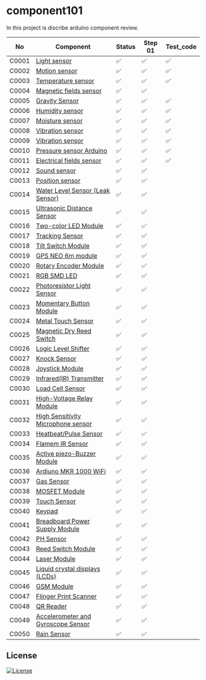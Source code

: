 # component101

In this project is discribe arduino component review.

| No    | Component                                                              | Status | Step 01 |Test_code|
| ----- | ---------------------------------------------------------------------- | ------ | ------- | ------- |
| C0001 | [Light sensor](/LightSensor)                                           | ✅  | ✅ | ✅ |
| C0002 | [Motion sensor](/MotionSensor)                                         | ✅  | ✅ | ✅ |
| C0003 | [Temperature sensor](/TemperatureSensor)                               | ✅  | ✅ | ✅ |
| C0004 | [Magnetic fields sensor](/MagneticFeildSensor)                         | ✅  | ✅ |
| C0005 | [Gravity Sensor](/GravitySensor)                                       | ✅  | ✅ | ✅ |
| C0006 | [Humidity sensor](/MagneticFeildSensor)                                | ✅  | ✅ | ✅ |
| C0007 | [Moisture sensor](/MoistureSensor)                                     | ✅  | ✅ | ✅ |
| C0008 | [Vibration sensor](/VibrationSensor)                                   | ✅  | ✅ | ✅ |
| C0009 | [Vibration sensor](/VibrationSensorArduino)                            | ✅  | ✅ | ✅ |
| C0010 | [Pressure sensor Arduino](/PressureSensor)                             | ✅  | ✅ | ✅ |
| C0011 | [Electrical fields sensor](/ElectromagneticFieldSensor)                | ✅  | ✅ | ✅ |
| C0012 | [Sound sensor](/SoundSensor)                                           | ✅  | ✅ |
| C0013 | [Position sensor](/PositionSensor/)                                    | ✅  | ✅ |
| C0014 | [Water Level Sensor (Leak Sensor)](/WaterLevelSensor)                  | ✅  | ✅ |
| C0015 | [Ultrasonic Distance Sensor](/UltrasonicDistanceSensor)                | ✅  | ✅ |
| C0016 | [Two-color LED Module](/TwoColorLEDModule)                             | ✅  | ✅ |
| C0017 | [Tracking Sensor](/TrackingSensor)                                     | ✅  | ✅ |
| C0018 | [Tilt Switch Module](/TiltSensor)                                      | ✅  | ✅ |
| C0019 | [GPS NEO 6m module](/GPSNEO6mModule)                                   | ✅  | ✅ |
| C0020 | [Rotary Encoder Module](/RotaryEncoderModule)                          | ✅  | ✅ |
| C0021 | [RGB SMD LED](/RGBSMDModule)                                           | ✅  | ✅ |
| C0022 | [Photoresistor Light Sensor](/PhotoresistorSensorLightSensor)          | ✅  | ✅ |
| C0023 | [Momentary Button Module](/MomentryButtonModule)                       | ✅  | ✅ |
| C0024 | [Metal Touch Sensor](/MetalTouchSensor)                                | ✅  | ✅ |
| C0025 | [Magnetic Dry Reed Switch](/MagneticReedSwitchModule)                  | ✅  | ✅ |
| C0026 | [Logic Level Shifter](/LogicLevelShifter)                              | ✅  | ✅ |
| C0027 | [Knock Sensor](/KnockSensor)                                           | ✅  | ✅ |
| C0028 | [Joystick Module](/JoystickModule)                                     | ✅  | ✅ |
| C0029 | [Infrared(IR) Transmitter](/InfraredTransmitter)                       | ✅  | ✅ |
| C0030 | [Load Cell Sensor](/LoadCellSensor)                                    | ✅  | ✅ |
| C0031 | [High-Voltage Relay Module](/HighVoltageRelayModule)                   | ✅  | ✅ |
| C0032 | [High Sensitivity Microphone sensor](/HighSensitivityMicrophoneSensor) | ✅  | ✅ |
| C0033 | [Heatbeat/Pulse Sensor](/PulseSensor)                                  | ✅  | ✅ |
| C0034 | [Flamem IR Sensor](/FlameIRSensor)                                     | ✅  | ✅ |
| C0035 | [Active piezo-Buzzer Module](/ActivePiezoBuzzerModule)                 | ✅  | ✅ |
| C0036 | [Ardiuno MKR 1000 WiFi](/MKR1000WifiModule)                            | ✅  | ✅ |
| C0037 | [Gas Sensor](/GasSensor)                                               | ✅  | ✅ |
| C0038 | [MOSFET Module](/MOSFETDriveModule)                                    | ✅  | ✅ |
| C0039 | [Touch Sensor](/TouchSensorModule)                                     | ✅  | ✅ |
| C0040 | [Keypad](/KeypadArduino)                                               | ✅  | ✅ |
| C0041 | [Breadboard Power Supply Module](/BreadboardPowerSupplyModule)         | ✅  | ✅ |
| C0042 | [PH Sensor](/PHSensor)                                                 | ✅  | ✅ |
| C0043 | [Reed Switch Module](/ReedSwitchModule)                                | ✅  | ✅ |
| C0044 | [Laser Module](/LaserModule)                                           | ✅  | ✅ |
| C0045 | [Liquid crystal displays (LCDs)](/LiquidCrystalSensor)                 | ✅  | ✅ |
| C0046 | [GSM Module](/GSMmodule)                                               | ✅  | ✅ |
| C0047 | [Flinger Print Scanner](/FingerPrintSensor)                            | ✅  | ✅ |
| C0048 | [QR Reader](/QRReader)                                                 | ✅  | ✅ |
| C0049 |[Accelerometer and  Gyroscope Sensor](/AccelerometerAndGyroscopeSensor)                                                 | ✅  | ✅ |
| C0050 | [Rain Sensor](/RainSensor)                                             | ✅  | ✅ |  

## License

[![License](https://img.shields.io/badge/License-Apache_2.0-blue.svg)](https://opensource.org/licenses/Apache-2.0)
